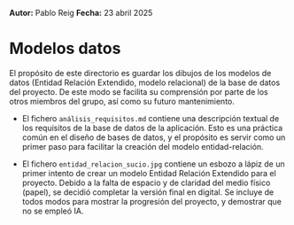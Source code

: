 **Autor:** Pablo Reig
**Fecha:** 23 abril 2025

# Modelos datos

El propósito de este directorio es guardar los dibujos de los modelos de
datos (Entidad Relación Extendido, modelo relacional) de la base de datos del
proyecto. De este modo se facilita su comprensión por parte de los otros
miembros del grupo, así como su futuro mantenimiento.

* El fichero ``análisis_requisitos.md`` contiene una descripción textual de los
  requisitos de la base de datos de la aplicación. Esto es una práctica común
  en el diseño de bases de datos, y el propósito es servir como un primer paso
  para facilitar la creación del modelo entidad-relación.

* El fichero `entidad_relacion_sucio.jpg` contiene un esbozo a lápiz de un
  primer intento de crear un modelo Entidad Relación Extendido para el
  proyecto. Debido a la falta de espacio y de claridad del medio físico
  (papel), se decidió completar la versión final en digital. Se incluye de
  todos modos para mostrar la progresión del proyecto, y demostrar que no se
  empleó IA.

